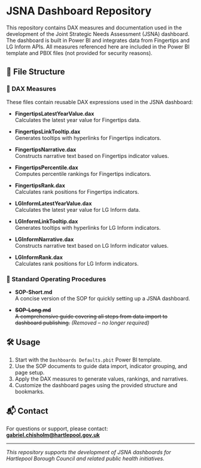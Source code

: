 # JSNA Dashboard Repository

This repository contains DAX measures and documentation used in the development of the Joint Strategic Needs Assessment (JSNA) dashboard. The dashboard is built in Power BI and integrates data from Fingertips and LG Inform APIs. All measures referenced here are included in the Power BI template and PBIX files (not provided for security reasons).

## 📁 File Structure

### 🧮 DAX Measures

These files contain reusable DAX expressions used in the JSNA dashboard:

- **FingertipsLatestYearValue.dax**  
  Calculates the latest year value for Fingertips data.

- **FingertipsLinkTooltip.dax**  
  Generates tooltips with hyperlinks for Fingertips indicators.

- **FingertipsNarrative.dax**  
  Constructs narrative text based on Fingertips indicator values.

- **FingertipsPercentile.dax**  
  Computes percentile rankings for Fingertips indicators.

- **FingertipsRank.dax**  
  Calculates rank positions for Fingertips indicators.

- **LGInformLatestYearValue.dax**  
  Calculates the latest year value for LG Inform data.

- **LGInformLinkTooltip.dax**  
  Generates tooltips with hyperlinks for LG Inform indicators.

- **LGInformNarrative.dax**  
  Constructs narrative text based on LG Inform indicator values.

- **LGInformRank.dax**  
  Calculates rank positions for LG Inform indicators.

### 📄 Standard Operating Procedures

- **SOP-Short.md**  
  A concise version of the SOP for quickly setting up a JSNA dashboard.

- ~~**SOP-Long.md**  
  A comprehensive guide covering all steps from data import to dashboard publishing.~~ *(Removed – no longer required)*

## 🛠️ Usage

1. Start with the `Dashboards Defaults.pbit` Power BI template.
2. Use the SOP documents to guide data import, indicator grouping, and page setup.
3. Apply the DAX measures to generate values, rankings, and narratives.
4. Customize the dashboard pages using the provided structure and bookmarks.

## 📬 Contact

For questions or support, please contact:  
**gabriel.chisholm@hartlepool.gov.uk**

---

_This repository supports the development of JSNA dashboards for Hartlepool Borough Council and related public health initiatives._
